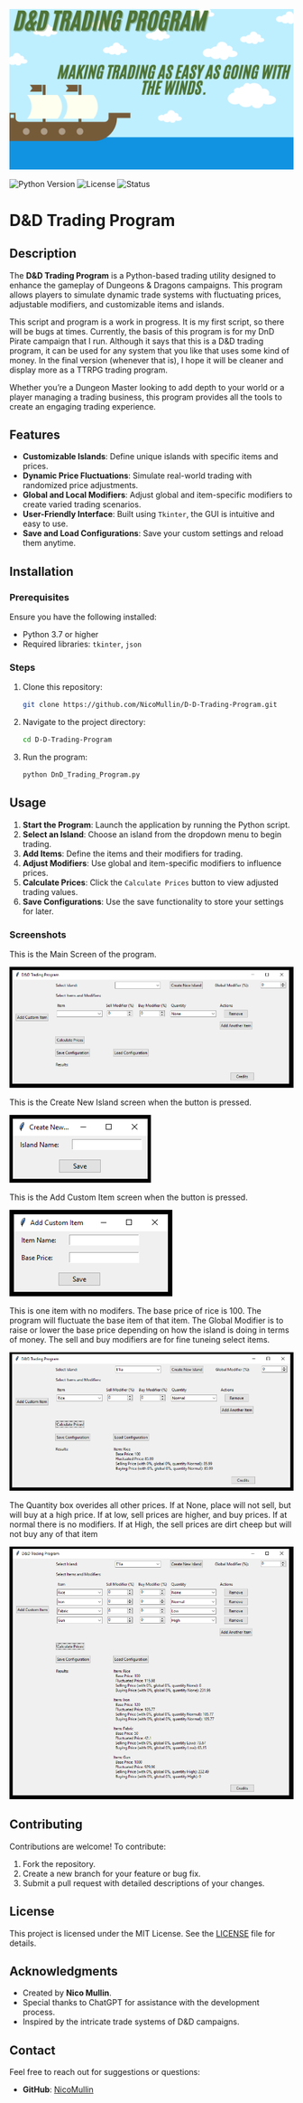![D&D Trading Program Banner](ProgramBanner.png)

![Python Version](https://img.shields.io/badge/python-3.7%2B-blue)
![License](https://img.shields.io/badge/license-MIT-green)
![Status](https://img.shields.io/badge/status-WIP-orange)


# D&D Trading Program

## Description
The **D&D Trading Program** is a Python-based trading utility designed to enhance the gameplay of Dungeons & Dragons campaigns. This program allows players to simulate dynamic trade systems with fluctuating prices, adjustable modifiers, and customizable items and islands.

This script and program is a work in progress. It is my first script, so there will be bugs at times. Currently, the basis of this program is for my DnD Pirate campaign that I run. Although it says that this is a D&D trading program, it can be used for any system that you like that uses some kind of money. In the final version (whenever that is), I hope it will be cleaner and display more as a TTRPG trading program.

Whether you’re a Dungeon Master looking to add depth to your world or a player managing a trading business, this program provides all the tools to create an engaging trading experience.

## Features
- **Customizable Islands**: Define unique islands with specific items and prices.
- **Dynamic Price Fluctuations**: Simulate real-world trading with randomized price adjustments.
- **Global and Local Modifiers**: Adjust global and item-specific modifiers to create varied trading scenarios.
- **User-Friendly Interface**: Built using `Tkinter`, the GUI is intuitive and easy to use.
- **Save and Load Configurations**: Save your custom settings and reload them anytime.

## Installation

### Prerequisites
Ensure you have the following installed:
- Python 3.7 or higher
- Required libraries: `tkinter`, `json`

### Steps
1. Clone this repository:
   ```bash
   git clone https://github.com/NicoMullin/D-D-Trading-Program.git
   ```
2. Navigate to the project directory:
   ```bash
   cd D-D-Trading-Program
   ```
3. Run the program:
   ```bash
   python DnD_Trading_Program.py
   ```

## Usage
1. **Start the Program**: Launch the application by running the Python script.
2. **Select an Island**: Choose an island from the dropdown menu to begin trading.
3. **Add Items**: Define the items and their modifiers for trading.
4. **Adjust Modifiers**: Use global and item-specific modifiers to influence prices.
5. **Calculate Prices**: Click the `Calculate Prices` button to view adjusted trading values.
6. **Save Configurations**: Use the save functionality to store your settings for later.

### Screenshots
This is the Main Screen of the program.

![Main Screen](resources/Program1.png)

This is the Create New Island screen when the button is pressed.

![Create New Isalnd](resources/Program2.png)

This is the Add Custom Item screen when the button is pressed.

![Add Custom Item](resources/Program3.png)

This is one item with no modifers. The base price of rice is 100. The program will fluctuate the base item of that item. The Global Modifier is to raise or lower the base price depending on how the island is doing in terms of money. The sell and buy modifiers are for fine tuneing select items.

![Prices!](resources/Program5.png)

The Quantity box overides all other prices. If at None, place will not sell, but will buy at a high price. If at low, sell prices are higher, and buy prices. If at normal there is no modifiers. If at High, the sell prices are dirt cheep but will not buy any of that item

![Quantity](resources/Program6.PNG)



## Contributing
Contributions are welcome! To contribute:
1. Fork the repository.
2. Create a new branch for your feature or bug fix.
3. Submit a pull request with detailed descriptions of your changes.

## License
This project is licensed under the MIT License. See the [LICENSE](LICENSE) file for details.

## Acknowledgments
- Created by **Nico Mullin**.
- Special thanks to ChatGPT for assistance with the development process.
- Inspired by the intricate trade systems of D&D campaigns.

## Contact
Feel free to reach out for suggestions or questions:
- **GitHub**: [NicoMullin](https://github.com/NicoMullin)




